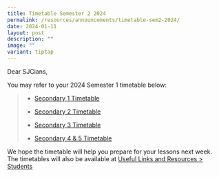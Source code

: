 ```yaml
---
title: Timetable Semester 2 2024
permalink: /resources/announcements/timetable-sem2-2024/
date: 2024-01-11
layout: post
description: ""
image: ""
variant: tiptap
---
```

<p>Dear SJCians,</p><p>You may refer to your 2024 Semester 1 timetable below:</p><blockquote><ul data-tight="true" class="tight"><li><p><a href="/files/Useful Links/Students/Students/Secondary_1.pdf" rel="noopener noreferrer nofollow" target="_blank">Secondary 1 Timetable</a></p></li><li><p><a href="/files/Useful Links/Students/Students/Secondary_2.pdf" rel="noopener noreferrer nofollow" target="_blank">Secondary 2 Timetable</a></p></li><li><p><a href="/files/Useful Links/Students/Timetables/Secondary_3.pdf" rel="noopener noreferrer nofollow" target="_blank">Secondary 3 Timetable</a></p></li><li><p><a href="/files/Useful Links/Students/Students/Secondary_4_5.pdf" rel="noopener noreferrer nofollow" target="_blank">Secondary 4 &amp; 5 Timetable</a></p></li></ul></blockquote><p>We hope the timetable will help you prepare for your lessons next week. The timetables will also be available at <a href="https://www.chijstjosephsconvent.moe.edu.sg/useful-links/students/" rel="noopener noreferrer nofollow" target="_blank"><u>Useful Links and Resources &gt; Students</u></a><br></p>